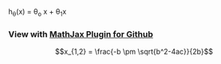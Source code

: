 h<sub>&theta;</sub>(x) = &theta;<sub>o</sub> x + &theta;<sub>1</sub>x

### View with [MathJax Plugin for Github](https://chrome.google.com/webstore/detail/mathjax-plugin-for-github/ioemnmodlmafdkllaclgeombjnmnbima)

$$x_{1,2} = \frac{-b \pm \sqrt{b^2-4ac}}{2b}$$

